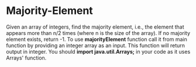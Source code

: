 # Majority-Element
Given an array of integers, find the majority element, i.e., the element that appears more than n/2 times (where n is the size of the array). If no majority element exists, return -1.
To use **majorityElement** function call it from main function by providing an integer array as an input.
This function will return output in integer.
You should **import java.util.Arrays;** in your code as it uses Arrays' function.
